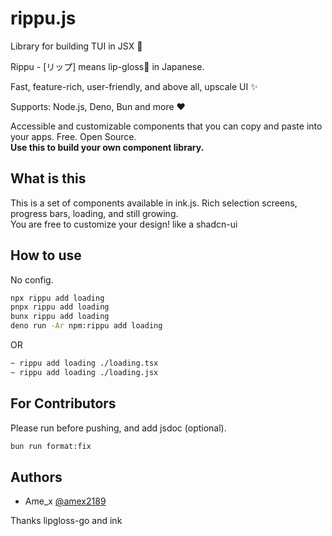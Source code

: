 # rippu.js
Library for building TUI in JSX 💄

Rippu - [リップ] means lip-gloss💄 in Japanese.

Fast, feature-rich, user-friendly, and above all, upscale UI ✨

Supports: Node.js, Deno, Bun and more :heart:

Accessible and customizable components that you can copy and paste into your apps. Free. Open Source.  
**Use this to build your own component library.**

## What is this

This is a set of components available in ink.js. Rich selection screens, progress bars, loading, and still growing.   
You are free to customize your design!
like a shadcn-ui

## How to use
No config.

```bash
npx rippu add loading
pnpx rippu add loading
bunx rippu add loading
deno run -Ar npm:rippu add loading
```

OR

```bash
~ rippu add loading ./loading.tsx
~ rippu add loading ./loading.jsx
```

## For Contributors

Please run before pushing, and add jsdoc (optional).

```bash
bun run format:fix
```

## Authors
- Ame_x [@amex2189](https://x.com/amex2189)

Thanks lipgloss-go and ink
